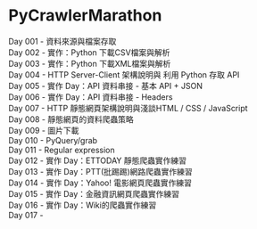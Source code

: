 # PyCrawlerMarathon

Day 001 - 資料來源與檔案存取  
Day 002 - 實作：Python 下載CSV檔案與解析  
Day 003 - 實作：Python 下載XML檔案與解析  
Day 004 - HTTP Server-Client 架構說明與 利用 Python 存取 API  
Day 005 - 實作 Day：API 資料串接 - 基本 API + JSON  
Day 006 - 實作 Day：API 資料串接 - Headers  
Day 007 - HTTP 靜態網頁架構說明與淺談HTML / CSS / JavaScript  
Day 008 - 靜態網頁的資料爬蟲策略  
Day 009 - 圖片下載  
Day 010 - PyQuery/grab  
Day 011 - Regular expression  
Day 012 - 實作 Day：ETTODAY 靜態爬蟲實作練習  
Day 013 - 實作 Day：PTT(批踢踢)網路爬蟲實作練習  
Day 014 - 實作 Day：Yahoo! 電影網頁爬蟲實作練習  
Day 015 - 實作 Day：金融資訊網頁爬蟲實作練習  
Day 016 - 實作 Day：Wiki的爬蟲實作練習  
Day 017 - 
